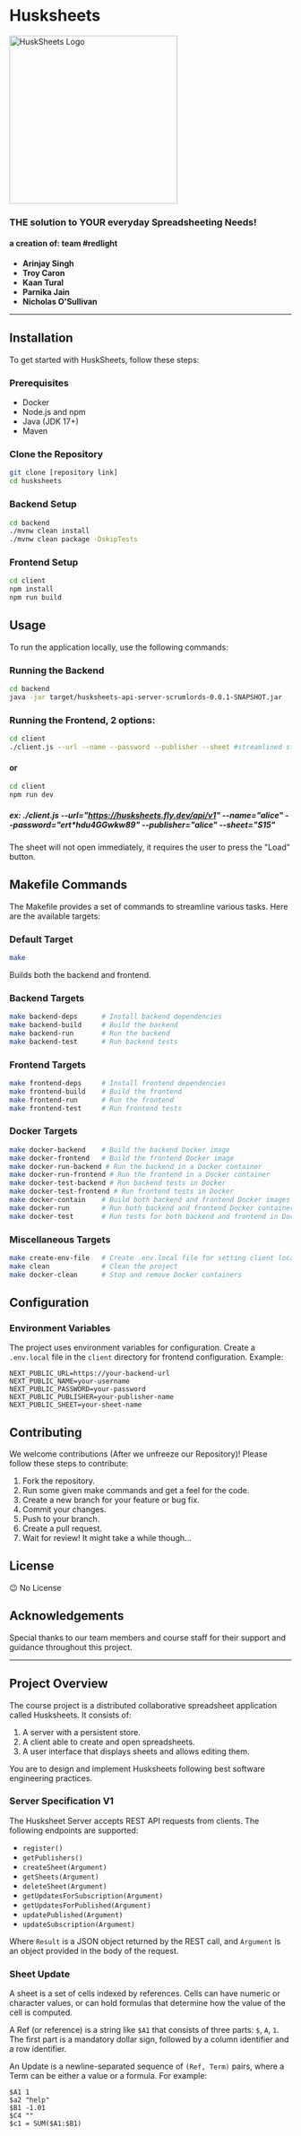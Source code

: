 # Husksheets

<img src="husksheets_logo.jpeg" alt="HuskSheets Logo" width="300"/>

### THE solution to YOUR everyday Spreadsheeting Needs! 

#### a creation of: team #redlight
- **Arinjay Singh**
- **Troy Caron**
- **Kaan Tural**
- **Parnika Jain**
- **Nicholas O'Sullivan**

---

## Installation
To get started with HuskSheets, follow these steps:

### Prerequisites
- Docker
- Node.js and npm
- Java (JDK 17+)
- Maven

### Clone the Repository
```bash
git clone [repository link]
cd husksheets
```

### Backend Setup
```bash
cd backend
./mvnw clean install
./mvnw clean package -DskipTests
```

### Frontend Setup
```bash
cd client
npm install
npm run build
```

## Usage
To run the application locally, use the following commands:

### Running the Backend
```bash
cd backend
java -jar target/husksheets-api-server-scrumlords-0.0.1-SNAPSHOT.jar
```

### Running the Frontend, 2 options:
```bash
cd client
./client.js --url --name --password --publisher --sheet #streamlined startup to spreadsheet editor
```

#### or 
```bash
cd client
npm run dev 
```
##### ex: ./client.js --url="https://husksheets.fly.dev/api/v1" --name="alice" --password="ert*hdu4GGwkw89" --publisher="alice" --sheet="S15"
The sheet will not open immediately, it requires the user to press the "Load" button.
## Makefile Commands
The Makefile provides a set of commands to streamline various tasks. Here are the available targets:

### Default Target
```bash
make
```
Builds both the backend and frontend.

### Backend Targets
```bash
make backend-deps      # Install backend dependencies
make backend-build     # Build the backend
make backend-run       # Run the backend
make backend-test      # Run backend tests
```

### Frontend Targets
```bash
make frontend-deps     # Install frontend dependencies
make frontend-build    # Build the frontend
make frontend-run      # Run the frontend
make frontend-test     # Run frontend tests
```

### Docker Targets
```bash
make docker-backend    # Build the backend Docker image
make docker-frontend   # Build the frontend Docker image
make docker-run-backend # Run the backend in a Docker container
make docker-run-frontend # Run the frontend in a Docker container
make docker-test-backend # Run backend tests in Docker
make docker-test-frontend # Run frontend tests in Docker
make docker-contain    # Build both backend and frontend Docker images
make docker-run        # Run both backend and frontend Docker containers
make docker-test       # Run tests for both backend and frontend in Docker
```

### Miscellaneous Targets
```bash
make create-env-file   # Create .env.local file for setting client local environment
make clean             # Clean the project
make docker-clean      # Stop and remove Docker containers
```

## Configuration
### Environment Variables
The project uses environment variables for configuration. Create a `.env.local` file in the `client` directory for frontend configuration. Example:
```env
NEXT_PUBLIC_URL=https://your-backend-url
NEXT_PUBLIC_NAME=your-username
NEXT_PUBLIC_PASSWORD=your-password
NEXT_PUBLIC_PUBLISHER=your-publisher-name
NEXT_PUBLIC_SHEET=your-sheet-name
```

## Contributing
We welcome contributions (After we unfreeze our Repository)! Please follow these steps to contribute:
1. Fork the repository.
2. Run some given make commands and get a feel for the code.
3. Create a new branch for your feature or bug fix.
4. Commit your changes.
5. Push to your branch.
6. Create a pull request.
7. Wait for review! It might take a while though...

## License
😉 No License

## Acknowledgements
Special thanks to our team members and course staff for their support and guidance throughout this project.

---

## Project Overview
The course project is a distributed collaborative spreadsheet application called Husksheets. It consists of:
1. A server with a persistent store.
2. A client able to create and open spreadsheets.
3. A user interface that displays sheets and allows editing them.

You are to design and implement Husksheets following best software engineering practices.

### Server Specification V1
The Husksheet Server accepts REST API requests from clients. The following endpoints are supported:
- `register()`
- `getPublishers()`
- `createSheet(Argument)`
- `getSheets(Argument)`
- `deleteSheet(Argument)`
- `getUpdatesForSubscription(Argument)`
- `getUpdatesForPublished(Argument)`
- `updatePublished(Argument)`
- `updateSubscription(Argument)`

Where `Result` is a JSON object returned by the REST call, and `Argument` is an object provided in the body of the request.

### Sheet Update
A sheet is a set of cells indexed by references. Cells can have numeric or character values, or can hold formulas that determine how the value of the cell is computed.

A Ref (or reference) is a string like `$A1` that consists of three parts: `$`, `A`, `1`. The first part is a mandatory dollar sign, followed by a column identifier and a row identifier.

An Update is a newline-separated sequence of `(Ref, Term)` pairs, where a Term can be either a value or a formula. For example:
```
$A1 1
$a2 "help"
$B1 -1.01
$C4 ""
$c1 = SUM($A1:$B1)
```
